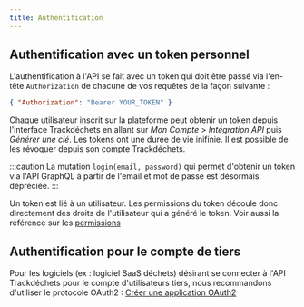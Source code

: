 ```yaml
---
title: Authentification
---
```


## Authentification avec un token personnel

L'authentification à l'API se fait avec un token qui doit être passé via l'en-tête `Authorization` de chacune de vos requêtes de la façon suivante :

```json
{ "Authorization": "Bearer YOUR_TOKEN" }
```

Chaque utilisateur inscrit sur la plateforme peut obtenir un token depuis l'interface Trackdéchets en allant sur *Mon Compte* > *Intégration API* puis *Générer une clé*. Les tokens ont une durée de vie inifinie. Il est possible de les révoquer depuis son compte Trackdéchets.

:::caution
La mutation `login(email, password)` qui permet d'obtenir un token via l'API GraphQL à partir de l'email et mot de passe est désormais dépréciée.
:::

Un token est lié à un utilisateur. Les permissions du token découle donc directement des droits de l'utilisateur qui a généré le token. Voir aussi la référence sur les [permissions](./permissions)


## Authentification pour le compte de tiers

Pour les logiciels (ex : logiciel SaaS déchets) désirant se connecter à l'API Trackdéchets pour le compte d'utilisateurs tiers, nous recommandons d'utiliser le protocole OAuth2 : [Créer une application OAuth2](../guides/oauth2.md)